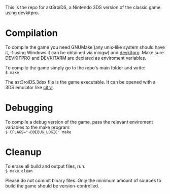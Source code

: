 This is the repo for ast3roiDS, a Nintendo 3DS version of the classic game using devkitpro.

# Compilation
To compile the game you need GNUMake (any unix-like 
system should have it, if using Windows it can be obtained via mingw) and [devkitpro](https://devkitpro.org/wiki/Getting_Started). Make sure DEVKITPRO and DEVKITARM are declared as enviroment variables.

To compile the game simply go to the repo's main folder and write:<br />
```$ make```

The ast3roiDS.3dsx file is the game executable. It can be opened with a 3DS emulator like [citra](https://citra-emu.org/download/).

# Debugging
To compile a debug version of the game, pass the relevant enviroment variables to the make program:<br />
```$ CFLAGS="-DDEBUG_LOGIC" make```

# Cleanup
To erase all build and output files, run:<br />
```$ make clean```

Please do not commit binary files. Only the minimum amount of sources to build the game should be version-controlled.

